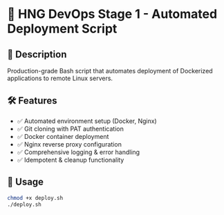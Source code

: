 # 🚀 HNG DevOps Stage 1 - Automated Deployment Script

## 📖 Description
Production-grade Bash script that automates deployment of Dockerized applications to remote Linux servers.

## 🛠 Features
- ✅ Automated environment setup (Docker, Nginx)
- ✅ Git cloning with PAT authentication
- ✅ Docker container deployment
- ✅ Nginx reverse proxy configuration
- ✅ Comprehensive logging & error handling
- ✅ Idempotent & cleanup functionality

## 🚀 Usage
```bash
chmod +x deploy.sh
./deploy.sh
